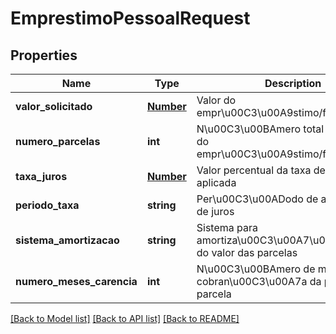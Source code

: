 # EmprestimoPessoalRequest

## Properties
Name | Type | Description | Notes
------------ | ------------- | ------------- | -------------
**valor_solicitado** | [**Number**](Number.md) | Valor do empr\u00C3\u00A9stimo/financiamento | 
**numero_parcelas** | **int** | N\u00C3\u00BAmero total de parcelas do empr\u00C3\u00A9stimo/financiamento | 
**taxa_juros** | [**Number**](Number.md) | Valor percentual da taxa de juros a ser aplicada | 
**periodo_taxa** | **string** | Per\u00C3\u00ADodo de aplica da taxa de juros | 
**sistema_amortizacao** | **string** | Sistema para amortiza\u00C3\u00A7\u00C3\u00A3o do valor das parcelas | 
**numero_meses_carencia** | **int** | N\u00C3\u00BAmero de meses para cobran\u00C3\u00A7a da primeira parcela | [optional] 

[[Back to Model list]](../README.md#documentation-for-models) [[Back to API list]](../README.md#documentation-for-api-endpoints) [[Back to README]](../README.md)


